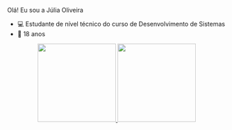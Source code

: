
Olá! Eu sou a  Júlia Oliveira

- 💻 Estudante de nível técnico do curso de Desenvolvimento de Sistemas
-  🔹  18 anos

<div align="center">
  <a href="https://github.com/juliaoliveirab">
  <img height="180em" src="https://github-readme-stats.vercel.app/api?username=juliaoliveirab&show_icons=true&theme=dracula&include_all_commits=true&count_private=true"/>
  <img height="180em" src="https://github-readme-stats.vercel.app/api/top-langs/?username=juliaoliveirab&layout=compact&langs_count=7&theme=dracula"/>
</div>

